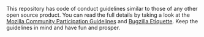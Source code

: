 This repository has code of conduct guidelines similar to those of any other open source product.  You can read the full details
by taking a look at the [Mozilla Community Participation Guidelines](https://www.mozilla.org/en-US/about/governance/policies/participation/) 
and [Bugzilla Etiquette](https://bugzilla.mozilla.org/page.cgi?id=etiquette.html).  Keep the guidelines in mind and have fun and prosper.
